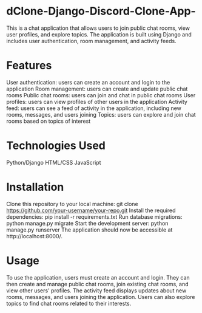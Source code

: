 # dClone-Django-Discord-Clone-App-
This is a chat application that allows users to join public chat rooms, view user profiles, and explore topics. The application is built using Django and includes user authentication, room management, and activity feeds.


# Features
User authentication: users can create an account and login to the application
Room management: users can create and update public chat rooms
Public chat rooms: users can join and chat in public chat rooms
User profiles: users can view profiles of other users in the application
Activity feed: users can see a feed of activity in the application, including new rooms, messages, and users joining
Topics: users can explore and join chat rooms based on topics of interest


# Technologies Used
Python/Django
HTML/CSS
JavaScript

# Installation
Clone this repository to your local machine: git clone https://github.com/your-username/your-repo.git
Install the required dependencies: pip install -r requirements.txt
Run database migrations: python manage.py migrate
Start the development server: python manage.py runserver
The application should now be accessible at http://localhost:8000/.

# Usage
To use the application, users must create an account and login. They can then create and manage public chat rooms, join existing chat rooms, and view other users' profiles. The activity feed displays updates about new rooms, messages, and users joining the application. Users can also explore topics to find chat rooms related to their interests.

